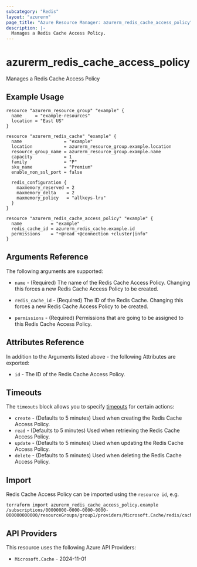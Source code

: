 ```yaml
---
subcategory: "Redis"
layout: "azurerm"
page_title: "Azure Resource Manager: azurerm_redis_cache_access_policy"
description: |-
  Manages a Redis Cache Access Policy.
---
```


# azurerm_redis_cache_access_policy

Manages a Redis Cache Access Policy

## Example Usage

```hcl
resource "azurerm_resource_group" "example" {
  name     = "example-resources"
  location = "East US"
}

resource "azurerm_redis_cache" "example" {
  name                = "example"
  location            = azurerm_resource_group.example.location
  resource_group_name = azurerm_resource_group.example.name
  capacity            = 1
  family              = "P"
  sku_name            = "Premium"
  enable_non_ssl_port = false

  redis_configuration {
    maxmemory_reserved = 2
    maxmemory_delta    = 2
    maxmemory_policy   = "allkeys-lru"
  }
}

resource "azurerm_redis_cache_access_policy" "example" {
  name           = "example"
  redis_cache_id = azurerm_redis_cache.example.id
  permissions    = "+@read +@connection +cluster|info"
}
```

## Arguments Reference

The following arguments are supported:

* `name` - (Required) The name of the Redis Cache Access Policy. Changing this forces a new Redis Cache Access Policy to be created.

* `redis_cache_id` - (Required) The ID of the Redis Cache. Changing this forces a new Redis Cache Access Policy to be created.

* `permissions` - (Required) Permissions that are going to be assigned to this Redis Cache Access Policy.

## Attributes Reference

In addition to the Arguments listed above - the following Attributes are exported:

* `id` - The ID of the Redis Cache Access Policy.

## Timeouts

The `timeouts` block allows you to specify [timeouts](https://www.terraform.io/language/resources/syntax#operation-timeouts) for certain actions:

* `create` - (Defaults to 5 minutes) Used when creating the Redis Cache Access Policy.
* `read` - (Defaults to 5 minutes) Used when retrieving the Redis Cache Access Policy.
* `update` - (Defaults to 5 minutes) Used when updating the Redis Cache Access Policy.
* `delete` - (Defaults to 5 minutes) Used when deleting the Redis Cache Access Policy.

## Import

Redis Cache Access Policy can be imported using the `resource id`, e.g.

```shell
terraform import azurerm_redis_cache_access_policy.example /subscriptions/00000000-0000-0000-0000-000000000000/resourceGroups/group1/providers/Microsoft.Cache/redis/cache1/accessPolicies/policy1
```

## API Providers
<!-- This section is generated, changes will be overwritten -->
This resource uses the following Azure API Providers:

* `Microsoft.Cache` - 2024-11-01
